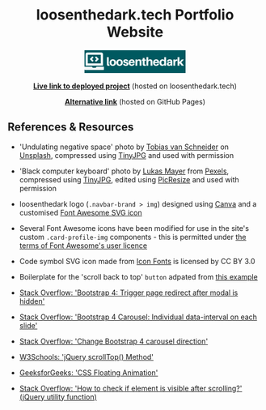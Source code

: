 <h1 align='center'>loosenthedark.tech Portfolio Website</h1>



<p align="center"><img src="assets/images/brand-white.png" alt="loosenthedark logo" width="200" height="auto"></p>



<p align="center"><a href="https://loosenthedark.tech" style="font-weight:bold;">Live link to deployed project</a> (hosted on loosenthedark.tech)</p>



<p align="center"><a href="https://loosenthedark.tech" style="font-weight:bold;">Alternative link</a> (hosted on GitHub Pages)</p>



## References & Resources

* 'Undulating negative space' photo by [Tobias van Schneider](https://unsplash.com/@vanschneider?utm_source=unsplash&utm_medium=referral&utm_content=creditCopyText) on [Unsplash](https://unsplash.com/?utm_source=unsplash&utm_medium=referral&utm_content=creditCopyText), compressed using [TinyJPG](https://tinyjpg.com/) and used with permission

* 'Black computer keyboard' photo by [Lukas Mayer](https://www.pexels.com/@lmay) from [Pexels](https://www.pexels.com/photo/black-computer-keyboard-785429/), compressed using [TinyJPG](https://tinyjpg.com/), edited using [PicResize](https://picresize.com/) and used with permission

* loosenthedark logo (`.navbar-brand > img`) designed using [Canva](https://t.co/4M8BxU5BYW?amp=1) and a customised [Font Awesome SVG icon](https://fontawesome.com/icons/laptop-code?style=solid)

* Several Font Awesome icons have been modified for use in the site's custom `.card-profile-img` components - this is permitted under [the terms of Font Awesome's user licence](https://fontawesome.com/license)

* <div>Code symbol SVG icon made from <a href="http://www.onlinewebfonts.com/icon">Icon Fonts</a> is licensed by CC BY 3.0</div>

* Boilerplate for the 'scroll back to top' `button` adpated from [this example](https://bbbootstrap.com/snippets/simple-back-top-smooth-scroll-17111555)

* [Stack Overflow: 'Bootstrap 4: Trigger page redirect after modal is hidden'](https://elennion.wordpress.com/2018/10/04/bootstrap-4-trigger-page-redirect-after-modal-is-hidden/)

* [Stack Overflow: 'Bootstrap 4 Carousel: Individual data-interval on each slide'](https://stackoverflow.com/questions/50968181/bootstrap-4-carousel-individual-data-interval-on-each-slide)

* [Stack Overflow: 'Change Bootstrap 4 carousel direction'](https://stackoverflow.com/questions/44378836/change-bootstrap-4-carousel-direction)

* [W3Schools: 'jQuery scrollTop() Method'](https://www.w3schools.com/jquery/css_scrolltop.asp)

* [GeeksforGeeks: 'CSS Floating Animation'](https://www.geeksforgeeks.org/css-floating-animation/)

* [Stack Overflow: 'How to check if element is visible after scrolling?' (jQuery utility function)](https://stackoverflow.com/questions/487073/how-to-check-if-element-is-visible-after-scrolling)
